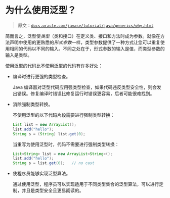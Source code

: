 # 为什么使用泛型？

> 原文：[`docs.oracle.com/javase/tutorial/java/generics/why.html`](https://docs.oracle.com/javase/tutorial/java/generics/why.html)

简而言之，泛型使*类型*（类和接口）在定义类、接口和方法时成为参数。就像在方法声明中使用的更熟悉的*形式参数*一样，类型参数提供了一种方式让您可以重复使用相同的代码以不同的输入。不同之处在于，形式参数的输入是值，而类型参数的输入是类型。

使用泛型的代码比不使用泛型的代码有许多好处：

+   编译时进行更强的类型检查。

    Java 编译器对泛型代码应用强类型检查，如果代码违反类型安全性，则会发出错误。修复编译时错误比修复运行时错误更容易，后者可能很难找到。

+   消除强制类型转换。

    不使用泛型的以下代码片段需要进行强制类型转换：

    ```java
    List list = new ArrayList();
    list.add("hello");
    String s = (String) list.get(0);

    ```

    当重写为使用泛型时，代码不需要进行强制类型转换：

    ```java
    List<String> list = new ArrayList<String>();
    list.add("hello");
    String s = list.get(0);   // no cast

    ```

+   使程序员能够实现泛型算法。

    通过使用泛型，程序员可以实现适用于不同类型集合的泛型算法，可以进行定制，并且是类型安全且更易阅读的。
